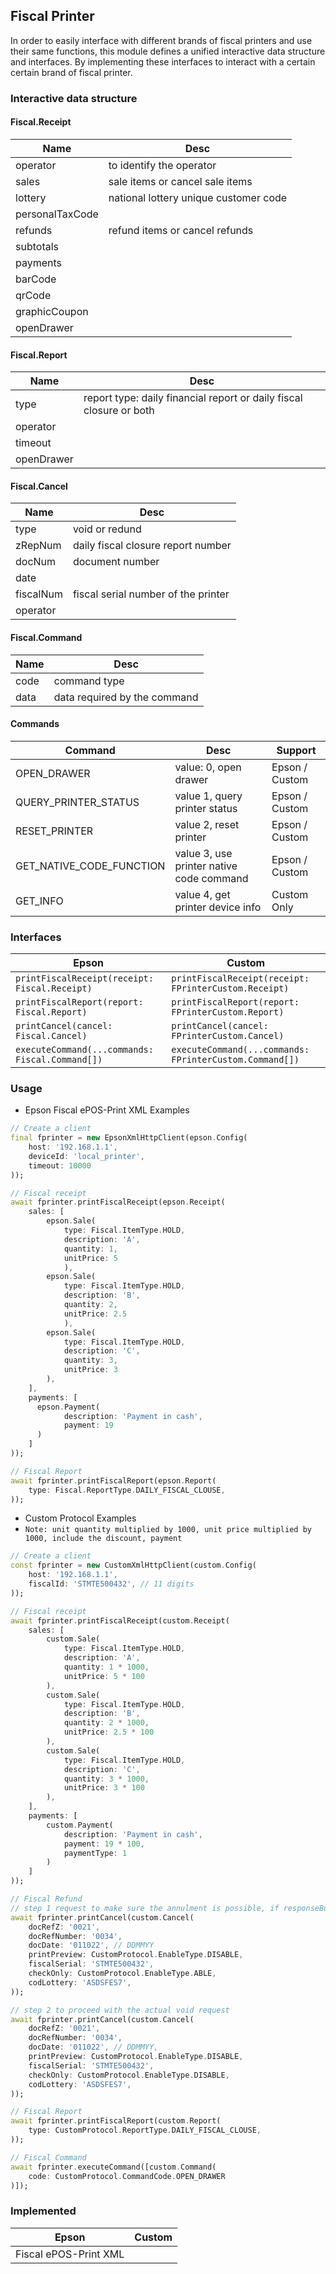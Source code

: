 ## Fiscal Printer
In order to easily interface with different brands of fiscal printers and use their same functions, this module defines a unified interactive data structure and interfaces. By implementing these interfaces to interact with a certain certain brand of fiscal printer.

### Interactive data structure

#### Fiscal.Receipt

| Name | Desc |
| --- | --- |
| operator | to identify the operator |
| sales | sale items or cancel sale items |
| lottery | national lottery unique customer code |
| personalTaxCode | 
| refunds | refund items or cancel refunds |
| subtotals |  |
| payments |  |
| barCode |  |
| qrCode |  |
| graphicCoupon |  |
| openDrawer |  |

#### Fiscal.Report

| Name | Desc |
| --- | --- |
| type | report type: daily financial report or daily fiscal closure or both |
| operator |  |
| timeout |  |
| openDrawer |  |

#### Fiscal.Cancel

| Name | Desc |
| --- | --- |
| type | void or redund |
| zRepNum | daily fiscal closure report number |
| docNum |  document number |
| date |  |
| fiscalNum | fiscal serial number of the printer |
| operator |  |

#### Fiscal.Command

| Name | Desc |
| --- | --- |
| code | command type |
| data | data required by the command |

#### Commands

| Command | Desc | Support
| --- | --- | --- |
| OPEN_DRAWER | value: 0, open drawer | Epson / Custom |
| QUERY_PRINTER_STATUS | value 1, query printer status | Epson / Custom |
| RESET_PRINTER | value 2, reset printer | Epson / Custom |
| GET_NATIVE_CODE_FUNCTION | value 3, use printer native code command | Epson / Custom |
| GET_INFO | value 4, get printer device info | Custom Only |


### Interfaces
| Epson | Custom |
| --- | --- |
| `printFiscalReceipt(receipt: Fiscal.Receipt)` | `printFiscalReceipt(receipt: FPrinterCustom.Receipt)` |
| `printFiscalReport(report: Fiscal.Report)` | `printFiscalReport(report: FPrinterCustom.Report)` |
| `printCancel(cancel: Fiscal.Cancel)` | `printCancel(cancel: FPrinterCustom.Cancel)` |
| `executeCommand(...commands: Fiscal.Command[])` | `executeCommand(...commands: FPrinterCustom.Command[])` |

### Usage

- Epson Fiscal ePOS-Print XML Examples

```dart
// Create a client
final fprinter = new EpsonXmlHttpClient(epson.Config(
    host: '192.168.1.1',
    deviceId: 'local_printer',
    timeout: 10000
));

// Fiscal receipt
await fprinter.printFiscalReceipt(epson.Receipt(
    sales: [
        epson.Sale(
            type: Fiscal.ItemType.HOLD,
            description: 'A',
            quantity: 1,
            unitPrice: 5
            ),
        epson.Sale(
            type: Fiscal.ItemType.HOLD,
            description: 'B',
            quantity: 2,
            unitPrice: 2.5
            ),
        epson.Sale(
            type: Fiscal.ItemType.HOLD,
            description: 'C',
            quantity: 3,
            unitPrice: 3
        ),
    ],
    payments: [
      epson.Payment(
            description: 'Payment in cash',
            payment: 19
      )
    ]
));

// Fiscal Report
await fprinter.printFiscalReport(epson.Report(
    type: Fiscal.ReportType.DAILY_FISCAL_CLOUSE,
));
```

- Custom Protocol Examples 
- `Note: unit quantity multiplied by 1000, unit price multiplied by 1000, include the discount, payment`

```dart
// Create a client
const fprinter = new CustomXmlHttpClient(custom.Config(
    host: '192.168.1.1',
    fiscalId: 'STMTE500432', // 11 digits
));

// Fiscal receipt
await fprinter.printFiscalReceipt(custom.Receipt(
    sales: [
        custom.Sale(
            type: Fiscal.ItemType.HOLD,
            description: 'A',
            quantity: 1 * 1000,
            unitPrice: 5 * 100
        ),
        custom.Sale(
            type: Fiscal.ItemType.HOLD,
            description: 'B',
            quantity: 2 * 1000,
            unitPrice: 2.5 * 100
        ),
        custom.Sale(
            type: Fiscal.ItemType.HOLD,
            description: 'C',
            quantity: 3 * 1000,
            unitPrice: 3 * 100
        ),
    ],
    payments: [
        custom.Payment(
            description: 'Payment in cash',
            payment: 19 * 100,
            paymentType: 1
        )
    ]
));

// Fiscal Refund
// step 1 request to make sure the annulment is possible, if responseBuf === 1 then execute step 2 
await fprinter.printCancel(custom.Cancel(
    docRefZ: '0021',
    docRefNumber: '0034',
    docDate: '011022', // DDMMYY
    printPreview: CustomProtocol.EnableType.DISABLE,
    fiscalSerial: 'STMTE500432',
    checkOnly: CustomProtocol.EnableType.ABLE, 
    codLottery: 'ASDSFES7',
));

// step 2 to proceed with the actual void request
await fprinter.printCancel(custom.Cancel(
    docRefZ: '0021',
    docRefNumber: '0034',
    docDate: '011022', // DDMMYY,
    printPreview: CustomProtocol.EnableType.DISABLE,
    fiscalSerial: 'STMTE500432',
    checkOnly: CustomProtocol.EnableType.DISABLE,
    codLottery: 'ASDSFES7',
));

// Fiscal Report
await fprinter.printFiscalReport(custom.Report(
    type: CustomProtocol.ReportType.DAILY_FISCAL_CLOUSE,
));

// Fiscal Command
await fprinter.executeCommand([custom.Command(
    code: CustomProtocol.CommandCode.OPEN_DRAWER
)]);
```

### Implemented
| Epson | Custom
| --- | --- |
| Fiscal ePOS-Print XML | |
